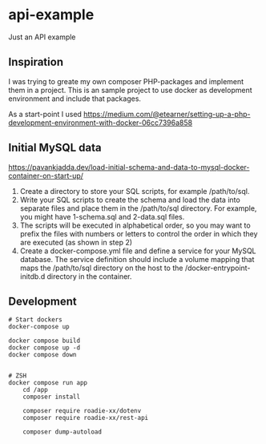 # api-example
Just an API example


## Inspiration
I was trying to greate my own composer PHP-packages and implement them in a project.
This is an sample project to use docker as development environment and include that packages.

As a start-point I used https://medium.com/@etearner/setting-up-a-php-development-environment-with-docker-06cc7396a858

## Initial MySQL data
https://pavankjadda.dev/load-initial-schema-and-data-to-mysql-docker-container-on-start-up/

1. Create a directory to store your SQL scripts, for example /path/to/sql.
2. Write your SQL scripts to create the schema and load the data into separate files and place them in the /path/to/sql directory. For example, you might have 1-schema.sql and 2-data.sql files.
3. The scripts will be executed in alphabetical order, so you may want to prefix the files with numbers or letters to control the order in which they are executed (as shown in step 2)
4. Create a docker-compose.yml file and define a service for your MySQL database. The service definition should include a volume mapping that maps the /path/to/sql directory on the host to the /docker-entrypoint-initdb.d directory in the container. 

## Development

```shell
# Start dockers
docker-compose up

docker compose build
docker compose up -d
docker compose down


# ZSH
docker compose run app 
    cd /app
    composer install

    composer require roadie-xx/dotenv
    composer require roadie-xx/rest-api

    composer dump-autoload
```
